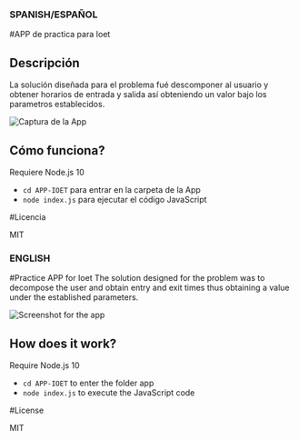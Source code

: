 ### SPANISH/ESPAÑOL
#APP de practica para Ioet

## Descripción
La solución diseñada para el problema fué descomponer al usuario y obtener horarios de entrada y salida así obteniendo un valor bajo los parametros establecidos.

![Captura de la App](./.readme-static/captura.png)

## Cómo funciona?

Requiere Node.js 10

* `cd APP-IOET` para entrar en la carpeta de la App
* `node index.js` para ejecutar el código JavaScript

#Licencia

MIT

### ENGLISH

#Practice APP for Ioet
The solution designed for the problem was to decompose the user and obtain entry and exit times thus obtaining a value under the established parameters.

![Screenshot for the app](./.readme-static/captura.png)

## How does it work?

Require Node.js 10

* `cd APP-IOET` to enter the folder app
* `node index.js` to execute the JavaScript code

#License

MIT

